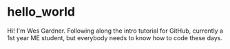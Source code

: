 # hello_world
Hi! I'm Wes Gardner. Following along the intro tutorial for GitHub, currently a 1st year ME student, but everybody needs to know how to code these days.
